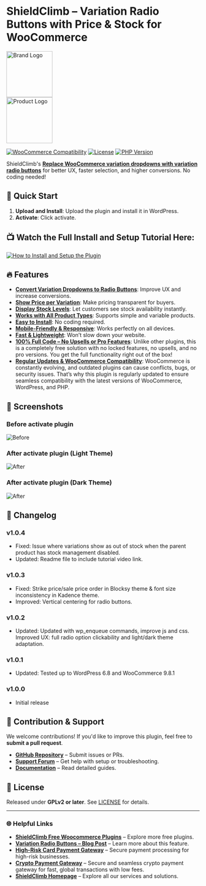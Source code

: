 # ShieldClimb – Variation Radio Buttons with Price & Stock for WooCommerce

<p align="left">
  <img src="https://shieldclimb.com/wp-content/uploads/2025/03/ShieldClimb-logo-with-name-500x200-1.png" alt="Brand Logo" width="120"><br>
  <img src="https://shieldclimb.com/wp-content/uploads/2025/04/shieldclimb-variation-radio-buttons.png" alt="Product Logo" width="120">
</p>

[![WooCommerce Compatibility](https://img.shields.io/badge/WooCommerce-5.8+-blue)](https://woocommerce.com/)
[![License](https://img.shields.io/badge/License-GPLv2%2B-blue)](https://www.gnu.org/licenses/old-licenses/gpl-2.0.html)
[![PHP Version](https://img.shields.io/badge/PHP-7.2+-blue)](https://www.php.net/)

ShieldClimb's **[Replace WooCommerce variation dropdowns with variation radio buttons](https://shieldclimb.com/free-woocommerce-plugins/variation-radio-buttons/)** for better UX, faster selection, and higher conversions. No coding needed!


## 🚀 Quick Start

1. **Upload and Install**: Upload the plugin and install it in WordPress.
2. **Activate**: Click activate.

## 📺 Watch the Full Install and Setup Tutorial Here:

[![How to Install and Setup the Plugin](https://img.youtube.com/vi/XLIqpgsstLM/0.jpg)](https://www.youtube.com/watch?v=XLIqpgsstLM)

## 🔥 Features

- **[Convert Variation Dropdowns to Radio Buttons](https://shieldclimb.com/free-woocommerce-plugins/variation-radio-buttons/)**: Improve UX and increase conversions.
- **[Show Price per Variation](https://shieldclimb.com/free-woocommerce-plugins/variation-radio-buttons/)**: Make pricing transparent for buyers.
- **[Display Stock Levels](https://shieldclimb.com/free-woocommerce-plugins/variation-radio-buttons/)**: Let customers see stock availability instantly.
- **[Works with All Product Types](https://shieldclimb.com/free-woocommerce-plugins/variation-radio-buttons/)**: Supports simple and variable products.
- **[Easy to Install](https://shieldclimb.com/free-woocommerce-plugins/variation-radio-buttons/)**: No coding required.
- **[Mobile-Friendly & Responsive](https://shieldclimb.com/free-woocommerce-plugins/variation-radio-buttons/)**: Works perfectly on all devices.
- **[Fast & Lightweight](https://shieldclimb.com/free-woocommerce-plugins/variation-radio-buttons/)**: Won’t slow down your website.
- **[100% Full Code – No Upsells or Pro Features](https://shieldclimb.com/free-woocommerce-plugins/variation-radio-buttons/)**: Unlike other plugins, this is a completely free solution with no locked features, no upsells, and no pro versions. You get the full functionality right out of the box!
- **[Regular Updates & WooCommerce Compatibility](https://shieldclimb.com/free-woocommerce-plugins/variation-radio-buttons/)**: WooCommerce is constantly evolving, and outdated plugins can cause conflicts, bugs, or security issues. That’s why this plugin is regularly updated to ensure seamless compatibility with the latest versions of WooCommerce, WordPress, and PHP.

## 📸 Screenshots

### Before activate plugin
![Before](https://shieldclimb.com/wp-content/uploads/2025/04/Screenshot-1.png)

### After activate plugin (Light Theme)
![After](https://shieldclimb.com/wp-content/uploads/2025/06/Screenshot-2.png)

### After activate plugin (Dark Theme)
![After](https://shieldclimb.com/wp-content/uploads/2025/06/Screenshot-3.png)

## 📜 Changelog

### v1.0.4
- Fixed: Issue where variations show as out of stock when the parent product has stock management disabled.
- Updated: Readme file to include tutorial video link.

### v1.0.3
- Fixed: Strike price/sale price order in Blocksy theme & font size inconsistency in Kadence theme.
- Improved: Vertical centering for radio buttons.

### v1.0.2
- Updated: Updated with wp_enqueue commands, improve js and css. Improved UX: full radio option clickability and light/dark theme adaptation.

### v1.0.1
- Updated: Tested up to WordPress 6.8 and WooCommerce 9.8.1

### v1.0.0
- Initial release

## 🤝 Contribution & Support

We welcome contributions! If you'd like to improve this plugin, feel free to **submit a pull request**.

- **[GitHub Repository](https://github.com/shieldclimb/variation-radio-buttons/)** – Submit issues or PRs.
- **[Support Forum](https://shieldclimb.com/contact-us/)** – Get help with setup or troubleshooting.
- **[Documentation](https://shieldclimb.com/free-woocommerce-plugins/variation-radio-buttons/)** – Read detailed guides.

## 📜 License

Released under **GPLv2 or later**. See [LICENSE](https://www.gnu.org/licenses/old-licenses/gpl-2.0.html) for details.

---
### 🌐 Helpful Links
- **[ShieldClimb Free Woocommerce Plugins](https://shieldclimb.com/free-woocommerce-plugins/)** – Explore more free plugins.
- **[Variation Radio Buttons – Blog Post](https://shieldclimb.com/blog/variation-radio-buttons/)** – Learn more about this feature.
- **[High-Risk Card Payment Gateway](https://shieldclimb.com/high-risk-payment-gateway/)** – Secure payment processing for high-risk businesses.
- **[Crypto Payment Gateway](https://shieldclimb.com/crypto-payment-gateway/)** – Secure and seamless crypto payment gateway for fast, global transactions with low fees. 
- **[ShieldClimb Homepage](https://shieldclimb.com/)** – Explore all our services and solutions.